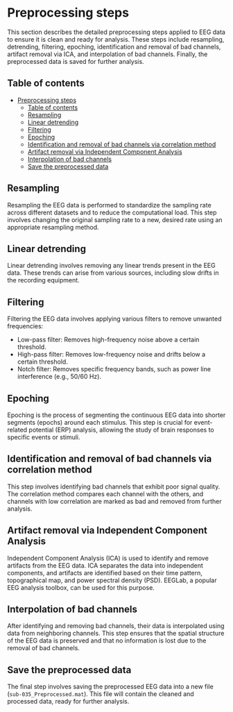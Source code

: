 # Preprocessing steps
This section describes the detailed preprocessing steps applied to EEG data to ensure it is clean and ready for analysis. These steps include resampling, detrending, filtering, epoching, identification and removal of bad channels, artifact removal via ICA, and interpolation of bad channels. Finally, the preprocessed data is saved for further analysis.

## Table of contents
- [Preprocessing steps](#preprocessing-steps)
  - [Table of contents](#table-of-contents)
  - [Resampling](#resampling)
  - [Linear detrending](#linear-detrending)
  - [Filtering](#filtering)
  - [Epoching](#epoching)
  - [Identification  and removal of bad channels via correlation method](#identification--and-removal-of-bad-channels-via-correlation-method)
  - [Artifact removal via Independent Component Analysis](#artifact-removal-via-independent-component-analysis)
  - [Interpolation of bad channels](#interpolation-of-bad-channels)
  - [Save the preprocessed data](#save-the-preprocessed-data)
  
## Resampling
Resampling the EEG data is performed to standardize the sampling rate across different datasets and to reduce the computational load. This step involves changing the original sampling rate to a new, desired rate using an appropriate resampling method.

## Linear detrending
Linear detrending involves removing any linear trends present in the EEG data. These trends can arise from various sources, including slow drifts in the recording equipment. 

## Filtering
Filtering the EEG data involves applying various filters to remove unwanted frequencies:
- Low-pass filter: Removes high-frequency noise above a certain threshold.
- High-pass filter: Removes low-frequency noise and drifts below a certain threshold.
- Notch filter: Removes specific frequency bands, such as power line interference (e.g., 50/60 Hz).

## Epoching
Epoching is the process of segmenting the continuous EEG data into shorter segments (epochs) around each stimulus. This step is crucial for event-related potential (ERP) analysis, allowing the study of brain responses to specific events or stimuli.

## Identification  and removal of bad channels via correlation method
This step involves identifying bad channels that exhibit poor signal quality. The correlation method compares each channel with the others, and channels with low correlation are marked as bad and removed from further analysis.

## Artifact removal via Independent Component Analysis
Independent Component Analysis (ICA) is used to identify and remove artifacts from the EEG data. ICA separates the data into independent components, and artifacts are identified based on their time pattern, topographical map, and power spectral density (PSD). EEGLab, a popular EEG analysis toolbox, can be used for this purpose.

## Interpolation of bad channels
After identifying and removing bad channels, their data is interpolated using data from neighboring channels. This step ensures that the spatial structure of the EEG data is preserved and that no information is lost due to the removal of bad channels.

## Save the preprocessed data
The final step involves saving the preprocessed EEG data into a new file (`sub-035_Preprocessed.mat`). This file will contain the cleaned and processed data, ready for further analysis.
